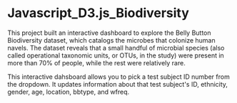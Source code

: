 # Javascript_D3.js_Biodiversity

This project built an interactive dashboard to explore the Belly Button Biodiversity dataset, which catalogs the microbes that colonize human navels. The dataset reveals that a small handful of microbial species (also called operational taxonomic units, or OTUs, in the study) were present in more than 70% of people, while the rest were relatively rare.

This interactive dahsboard allows you to pick a test subject ID number from the dropdown. It updates information about that test subject's ID, ethnicity, gender, age, location, bbtype, and wfreq.

